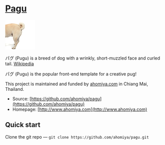 # [Pagu](https://github.com/ahomiya/pagu)

[![Pagu](https://raw.githubusercontent.com/ahomiya/pagu/master/doc/img/pagu.png)](https://github.com/ahomiya/pagu)

パグ (Pugu) is a breed of dog with a wrinkly, short-muzzled face and curled tail. [Wikipedia](http://en.wikipedia.org/wiki/Pug)

パグ (Pugu) is the popular front-end template for a creative pug!

This project is maintained and funded by [ahomiya.com](http://www.ahomiya.com) in Chiang Mai, Thailand.

* Source: [https://github.com/ahomiya/pagu](https://github.com/ahomiya/pagu)
* Homepage: [http://www.ahomiya.com](http://www.ahomiya.com)


## Quick start
Clone the git repo — `git clone https://github.com/ahomiya/pagu.git`
